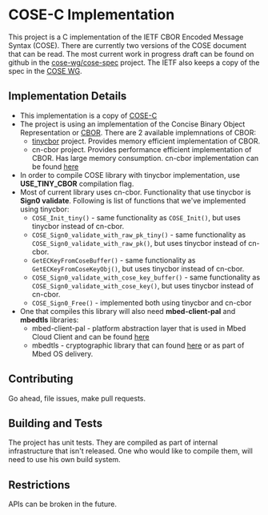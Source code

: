 
# COSE-C Implementation 

This project is a C implementation of the IETF CBOR Encoded Message Syntax (COSE).
There are currently two versions of the COSE document that can be read.
The most current work in progress draft can be found on github in the [cose-wg/cose-spec](https://cose-wg.github.io/cose-spec/) project.
The IETF also keeps a copy of the spec in the [COSE WG](https://tools.ietf.org/html/draft-ietf-cose-msg).

## Implementation Details 
* This implementation is a copy of [COSE-C](https://github.com/cose-wg/COSE-C)
* The project is using an implementation of the Concise Binary Object Representation or [CBOR](https://datatracker.ietf.org/doc/rfc7049/).
 There are 2 available implemnations of CBOR:
  * [tinycbor](https://github.com/ARMmbed/tinycbor) project. Provides memory efficient implementation of CBOR.
  * cn-cbor project. Provides performance efficient implementation of CBOR. Has large memory consumption.
  cn-cbor implementation can be found [here](https://github.com/ARMmbed/mbed-cloud-client/tree/master/factory-configurator-client/secsrv-cbor)
* In order to compile COSE library with tinycbor implementation, use **USE_TINY_CBOR** compilation flag.
* Most of current library uses cn-cbor. Functionality that use tinycbor is **Sign0 validate**. Following is list of functions that we've implemented using tinycbor:
  * `COSE_Init_tiny()` - same functionality as `COSE_Init()`, but uses tinycbor instead of cn-cbor.
  * `COSE_Sign0_validate_with_raw_pk_tiny()` - same functionality as `COSE_Sign0_validate_with_raw_pk()`, but uses tinycbor instead of cn-cbor.
  * `GetECKeyFromCoseBuffer()` - same functionality as `GetECKeyFromCoseKeyObj()`, but uses tinycbor instead of cn-cbor.
  * `COSE_Sign0_validate_with_cose_key_buffer()` - same functionality as `COSE_Sign0_validate_with_cose_key()`, but uses tinycbor instead of cn-cbor.
  * `COSE_Sign0_Free()` - implemented both using tinycbor and cn-cbor
* One that compiles this library will also need **mbed-client-pal** and **mbedtls** libraries:
  * mbed-client-pal - platform abstraction layer that is used in Mbed Cloud Client and can be found [here](https://github.com/ARMmbed/mbed-cloud-client/tree/master/mbed-client-pal)
  * mbedtls - cryptographic library that can found [here](https://github.com/ARMmbed/mbedtls) or as part of Mbed OS delivery.
 
## Contributing

Go ahead, file issues, make pull requests.

## Building and Tests

The project has unit tests. They are compiled as part of internal infrastructure that isn't released.
One who would like to compile them, will need to use his own build system.
 
## Restrictions

APIs can be broken in the future.

